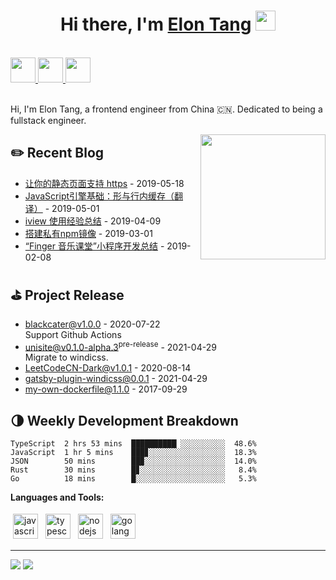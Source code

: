 <h1 align="center">Hi there, I'm <a href="https://www.blackcater.win/" target="_blank">Elon Tang</a> <img
src="https://github.com/blackcater/blackcater/raw/main/images/Hi.gif" height="32" /></h1>

<br />

<a href="https://www.blackcater.com" alt="blackcater's blog" target="_blank">
  <img src="https://github.com/blackcater/blackcater/raw/main/images/social-blog.svg" height="40" />
</a>
<a href="mailto:i@blackcater.dev">
  <img src="https://github.com/blackcater/blackcater/raw/main/images/social-gmail.svg" height="40" />
</a>
<a href="https://leetcode-cn.com/u/blackcater/">
  <img src="https://github.com/blackcater/blackcater/raw/main/images/social-leetcode.svg" height="40" />
</a>

<br />
<br />

Hi, I'm Elon Tang, a frontend engineer from China 🇨🇳. Dedicated to being a fullstack engineer.

<a href="#"><img align="right" src="https://github.com/blackcater/blackcater/raw/main/images/banner.gif" width="200 " height="200" /></a>

## ✏️ Recent Blog

- <a href='http://www.blackcater.win/2019/05-18/let-your-static-page-support-https' target='_blank'>让你的静态页面支持 https</a> - 2019-05-18
- <a href='http://www.blackcater.win/2019/01-01/javascript-engine-shapes-ics' target='_blank'>JavaScript引擎基础：形与行内缓存（翻译）</a> - 2019-05-01
- <a href='http://www.blackcater.win/2019/04-09/iview-usage-experience' target='_blank'>iview 使用经验总结</a> - 2019-04-09
- <a href='http://www.blackcater.win/2019/03-01/deploy-your-own-npm-registry' target='_blank'>搭建私有npm镜像</a> - 2019-03-01
- <a href='http://www.blackcater.win/2019/02-08/mini-program-usage-experience-for-finger' target='_blank'>“Finger 音乐课堂”小程序开发总结</a> - 2019-02-08

<!-- blog_plugin_start -->

<!-- blog_plugin_end -->

<!-- github_plugin_start -->

## ⛳️ Project Release

- <a href='https://github.com/blackcater/blackcater/releases/tag/v1.0.0' target='_blank'>blackcater@v1.0.0</a> - 2020-07-22
  <br/> Support Github Actions
- <a href='https://github.com/blackcater-labs/unisite/releases/tag/v0.1.0-alpha.3' target='_blank'>unisite@v0.1.0-alpha.3<sup>pre-release</sup></a> - 2021-04-29
  <br/> Migrate to windicss.
- <a href='https://github.com/blackcater/LeetCodeCN-Dark/releases/tag/v1.0.1' target='_blank'>LeetCodeCN-Dark@v1.0.1</a> - 2020-08-14
- <a href='https://github.com/blackcater/gatsby-plugin-windicss/releases/tag/0.0.1' target='_blank'>gatsby-plugin-windicss@0.0.1</a> - 2021-04-29
- <a href='https://github.com/blackcater/my-own-dockerfile/releases/tag/1.1.0' target='_blank'>my-own-dockerfile@1.1.0</a> - 2017-09-29

<!-- github_plugin_end -->

<!-- wakatime_plugin_start -->

## 🌗 Weekly Development Breakdown

```text
TypeScript  2 hrs 53 mins  ██████████▏░░░░░░░░░░  48.6%
JavaScript  1 hr 5 mins    ███▊░░░░░░░░░░░░░░░░░  18.3%
JSON        50 mins        ██▉░░░░░░░░░░░░░░░░░░  14.0%
Rust        30 mins        █▊░░░░░░░░░░░░░░░░░░░   8.4%
Go          18 mins        █░░░░░░░░░░░░░░░░░░░░   5.3%
```

<!-- wakatime_plugin_end -->

**Languages and Tools:**

<p>
<img src="https://github.com/blackcater/blackcater/raw/main/images/logo-javascript.svg" height="40" style="vertical-align:down; margin:4px" alt="javascript">
<img src="https://github.com/blackcater/blackcater/raw/main/images/logo-typescript.svg" height="40" style="vertical-align:down; margin:4px" alt="typescript">
<img src="https://github.com/blackcater/blackcater/raw/main/images/logo-nodejs.svg" height="40" style="vertical-align:down; margin:4px" alt="nodejs">
<img src="https://github.com/blackcater/blackcater/raw/main/images/logo-golang.svg" height="40" style="vertical-align:down; margin:4px" alt="golang">
</p>

<!-- badge_plugin_start -->

---

<a href="https://github.com/blackcater" alt="https://github.com/blackcater"><img src="https://img.shields.io/static/v1?style=for-the-badge&label=CREATED%20BY&message=blackcater&color=000000"></a>
<a href="https://github.com/blackcater/blackcater/blob/main/LICENSE" alt="https://github.com/blackcater/blackcater/blob/main/LICENSE"><img src="https://img.shields.io/static/v1?style=for-the-badge&label=LICENSE&message=MIT&color=000000"></a>

<!-- badge_plugin_end -->
